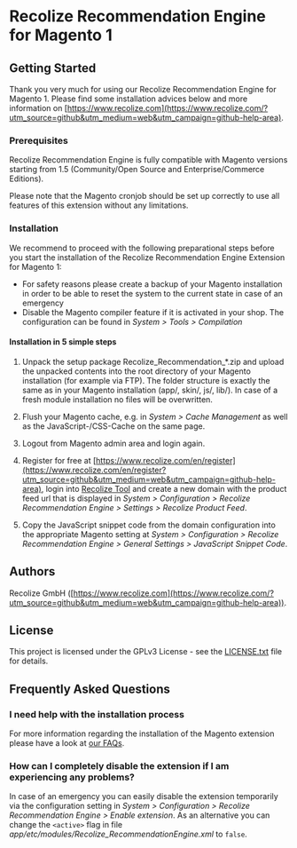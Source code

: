 # Recolize Recommendation Engine for Magento 1

## Getting Started

Thank you very much for using our Recolize Recommendation Engine for Magento 1.
Please find some installation advices below and more information on [https://www.recolize.com](https://www.recolize.com/?utm_source=github&utm_medium=web&utm_campaign=github-help-area).

### Prerequisites

Recolize Recommendation Engine is fully compatible with Magento versions starting from 1.5 (Community/Open Source and Enterprise/Commerce Editions).

Please note that the Magento cronjob should be set up correctly to use all features of this extension without any limitations.

### Installation

We recommend to proceed with the following preparational steps before you start the installation of the Recolize Recommendation Engine Extension for Magento 1:
* For safety reasons please create a backup of your Magento installation in order to be able to reset the system to the current state in case of an emergency
* Disable the Magento compiler feature if it is activated in your shop. The configuration can be found in _System > Tools > Compilation_

#### Installation in 5 simple steps
1.	Unpack the setup package Recolize_Recommendation_*.zip and upload the unpacked contents into the root directory of your Magento installation (for example via FTP).
The folder structure is exactly the same as in your Magento installation (app/, skin/, js/, lib/). In case of a fresh module installation no files will be overwritten.

2.	Flush your Magento cache, e.g. in _System > Cache Management_ as well as the JavaScript-/CSS-Cache on the same page.

3. Logout from Magento admin area and login again.

4.	Register for free at [https://www.recolize.com/en/register](https://www.recolize.com/en/register?utm_source=github&utm_medium=web&utm_campaign=github-help-area), login into [Recolize Tool](https://tool.recolize.com/?utm_source=github&utm_medium=web&utm_campaign=github-help-area) and create a new domain with the product feed url that is displayed in _System > Configuration > Recolize Recommendation Engine > Settings > Recolize Product Feed_.

5.	Copy the JavaScript snippet code from the domain configuration into the appropriate Magento setting at _System > Configuration > Recolize Recommendation Engine > General Settings > JavaScript Snippet Code_.

## Authors

Recolize GmbH ([https://www.recolize.com](https://www.recolize.com/?utm_source=github&utm_medium=web&utm_campaign=github-help-area)).

## License

This project is licensed under the GPLv3 License - see the [LICENSE.txt](LICENSE.txt) file for details.

## Frequently Asked Questions

### I need help with the installation process
For more information regarding the installation of the Magento extension please have a look at [our FAQs](https://www.recolize.com/en/faq?utm_source=github&utm_medium=web&utm_campaign=github-help-area).

### How can I completely disable the extension if I am experiencing any problems?
In case of an emergency you can easily disable the extension temporarily via the configuration setting in _System > Configuration > Recolize Recommendation Engine > Enable extension_.
As an alternative you can change the ``<active>`` flag in file _app/etc/modules/Recolize_RecommendationEngine.xml_ to ``false``.
